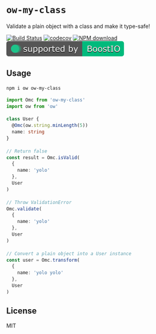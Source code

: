 # `ow-my-class`

Validate a plain object with a class and make it type-safe!

[![Build Status](https://travis-ci.com/BoostIO/ow-my-class.svg?branch=master)](https://travis-ci.com/BoostIO/ow-my-class)
[![codecov](https://codecov.io/gh/BoostIO/ow-my-class/branch/master/graph/badge.svg)](https://codecov.io/gh/BoostIO/ow-my-class)
[![NPM download](https://img.shields.io/npm/dm/ow-my-class.svg)](https://www.npmjs.com/package/prismy)
[![Supported by BoostIO](https://github.com/BoostIO/boostio-materials/raw/master/v1/boostio-shield-v1.svg?sanitize=true)](https://boostio.co)

## Usage

```sh
npm i ow ow-my-class
```

```ts
import Omc from 'ow-my-class'
import ow from 'ow'

class User {
  @Omc(ow.string.minLength(5))
  name: string
}

// Return false
const result = Omc.isValid(
  {
    name: 'yolo'
  },
  User
)

// Throw ValidationError
Omc.validate(
  {
    name: 'yolo'
  },
  User
)

// Convert a plain object into a User instance
const user = Omc.transform(
  {
    name: 'yolo yolo'
  },
  User
)
```

## License

MIT
